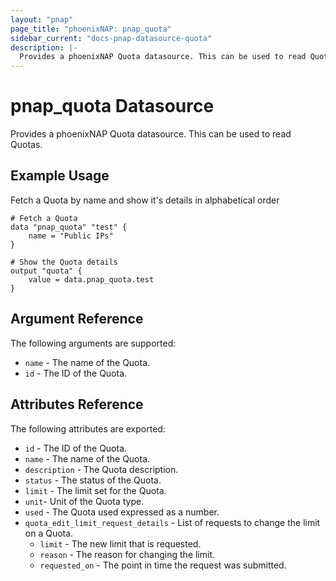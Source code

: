 ```yaml
---
layout: "pnap"
page_title: "phoenixNAP: pnap_quota"
sidebar_current: "docs-pnap-datasource-quota"
description: |-
  Provides a phoenixNAP Quota datasource. This can be used to read Quotas.
---
```


# pnap_quota Datasource

Provides a phoenixNAP Quota datasource. This can be used to read Quotas.



## Example Usage

Fetch a Quota by name and show it's details in alphabetical order

```hcl
# Fetch a Quota
data "pnap_quota" "test" {
    name = "Public IPs"
}

# Show the Quota details
output "quota" {
    value = data.pnap_quota.test
}
```

## Argument Reference

The following arguments are supported:

* `name` - The name of the Quota.
* `id` - The ID of the Quota.


## Attributes Reference

The following attributes are exported:

* `id` - The ID of the Quota.
* `name` - The name of the Quota.
* `description` - The Quota description.
* `status` - The status of the Quota.
* `limit` - The limit set for the Quota.
* `unit`- Unit of the Quota type.
* `used` - The Quota used expressed as a number.
* `quota_edit_limit_request_details` - List of requests to change the limit on a Quota.
    * `limit` - The new limit that is requested.
    * `reason` - The reason for changing the limit.
    * `requested_on` - The point in time the request was submitted.
